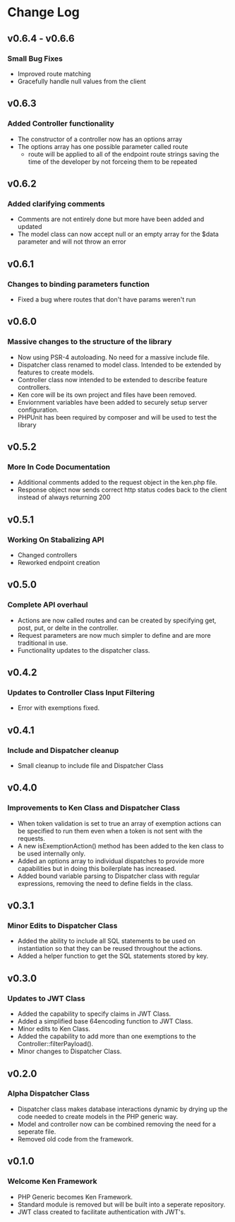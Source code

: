# Change Log

## v0.6.4 - v0.6.6

### Small Bug Fixes

- Improved route matching
- Gracefully handle null values from the client

## v0.6.3

### Added Controller functionality

- The constructor of a controller now has an options array
- The options array has one possible parameter called route
  - route will be applied to all of the endpoint route strings saving the time of the developer by not forceing them to be repeated

## v0.6.2

### Added clarifying comments

- Comments are not entirely done but more have been added and updated
- The model class can now accept null or an empty array for the \$data parameter and will not throw an error

## v0.6.1

### Changes to binding parameters function

- Fixed a bug where routes that don't have params weren't run

## v0.6.0

### Massive changes to the structure of the library

- Now using PSR-4 autoloading. No need for a massive include file.
- Dispatcher class renamed to model class. Intended to be extended by features to create models.
- Controller class now intended to be extended to describe feature controllers.
- Ken core will be its own project and files have been removed.
- Enviornment variables have been added to securely setup server configuration.
- PHPUnit has been required by composer and will be used to test the library

## v0.5.2

### More In Code Documentation

- Additional comments added to the request object in the ken.php file.
- Response object now sends correct http status codes back to the client instead of always returning 200

## v0.5.1

### Working On Stabalizing API

- Changed controllers
- Reworked endpoint creation

## v0.5.0

### Complete API overhaul

- Actions are now called routes and can be created by specifying get, post, put, or delte in the controller.
- Request parameters are now much simpler to define and are more traditional in use.
- Functionality updates to the dispatcher class.

## v0.4.2

### Updates to Controller Class Input Filtering

- Error with exemptions fixed.

## v0.4.1

### Include and Dispatcher cleanup

- Small cleanup to include file and Dispatcher Class

## v0.4.0

### Improvements to Ken Class and Dispatcher Class

- When token validation is set to true an array of exemption actions can be specified to run them even when a token is not sent with the requests.
- A new isExemptionAction() method has been added to the ken class to be used internally only.
- Added an options array to individual dispatches to provide more capabilities but in doing this boilerplate has increased.
- Added bound variable parsing to Dispatcher class with regular expressions, removing the need to define fields in the class.

## v0.3.1

### Minor Edits to Dispatcher Class

- Added the ability to include all SQL statements to be used on instantiation so that they can be reused throughout the actions.
- Added a helper function to get the SQL statements stored by key.

## v0.3.0

### Updates to JWT Class

- Added the capability to specify claims in JWT Class.
- Added a simplified base 64encoding function to JWT Class.
- Minor edits to Ken Class.
- Added the capability to add more than one exemptions to the Controller::filterPayload().
- Minor changes to Dispatcher Class.

## v0.2.0

### Alpha Dispatcher Class

- Dispatcher class makes database interactions dynamic by drying up the code needed to create models in the PHP generic way.
- Model and controller now can be combined removing the need for a seperate file.
- Removed old code from the framework.

## v0.1.0

### Welcome Ken Framework

- PHP Generic becomes Ken Framework.
- Standard module is removed but will be built into a seperate repository.
- JWT class created to facilitate authentication with JWT's.
